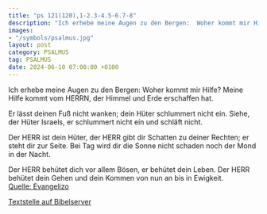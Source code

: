 ```yaml
---
title: "ps 121(120),1-2.3-4.5-6.7-8"
description: "Ich erhebe meine Augen zu den Bergen:  Woher kommt mir Hilfe? Meine Hilfe kommt vom HERRN,  der Himmel und Erde erschaffen hat.  Er lässt deinen Fuß nicht wanken;  dein Hüter schlummert nicht ein. Siehe, der Hüter Israels,  er schlummert nicht ein und schläft nicht.  Der HERR...."
images:
- "/symbols/psalmus.jpg"
layout: post
category: PSALMUS
tag: PSALMUS
date: 2024-06-10 07:00:00 +0100
---
```

Ich erhebe meine Augen zu den Bergen: 
Woher kommt mir Hilfe?
Meine Hilfe kommt vom HERRN, 
der Himmel und Erde erschaffen hat.

Er lässt deinen Fuß nicht wanken; 
dein Hüter schlummert nicht ein.
Siehe, der Hüter Israels, 
er schlummert nicht ein und schläft nicht.

Der HERR ist dein Hüter, der HERR gibt dir Schatten zu deiner Rechten;
er steht dir zur Seite.<!--more-->
Bei Tag wird dir die Sonne nicht schaden 
noch der Mond in der Nacht.

Der HERR behütet dich vor allem Bösen, 
er behütet dein Leben.
Der HERR behütet dein Gehen und dein Kommen 
von nun an bis in Ewigkeit.<br>
[Quelle: Evangelizo](https://evangeliumtagfuertag.org/DE/gospel)

[Textstelle auf Bibelserver](https://www.bibleserver.com/EU/ps121(120),1-2.3-4.5-6.7-8)
